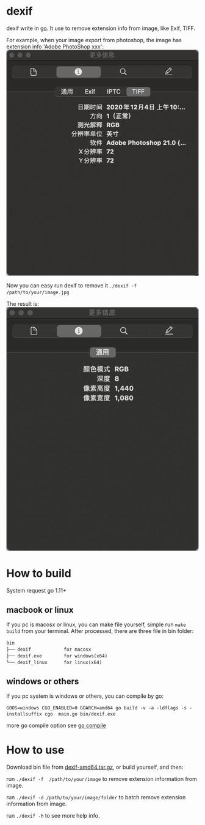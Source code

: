 # dexif
dexif write in [go](https://golang.org/). It use to remove extension info from image, like Exif, TIFF.

For example, when your image export from photoshop, the image has extension info 'Adobe PhotoShop xxx':
![before](https://github.com/insuns/dexif/blob/master/image/before.png?raw=true)

Now you can easy run dexif to remove it `./dexif -f /path/to/your/image.jpg`

The result is:
![after](https://github.com/insuns/dexif/blob/master/image/after.png?raw=true)

# How to build
System request go 1.11+

## macbook or linux
If you pc is macosx or linux, you can make file yourself, simple run `make build` from your terminal. After processed, there are three file in bin folder:
```txt
bin
├── dexif            for macosx
├── dexif.exe        for windows(x64)
└── dexif_linux      for linux(x64)
```

## windows or others
If you pc system is windows or others, you can compile by go:
```shell
GOOS=windows CGO_ENABLED=0 GOARCH=amd64 go build -v -a -ldflags -s -installsuffix cgo  main.go bin/dexif.exe
```

more go compile option see [go compile](https://golang.org/cmd/compile/)

# How to use
Download bin file from [dexif-amd64.tar.gz](https://github.com/insuns/dexif/releases/download/v0.0.1/dexif-amd64.tar.gz), or build yourself, and then:

run `./dexif -f  /path/to/your/image` to remove extension information from image.

run `./dexif -d /path/to/your/image/folder` to batch remove extension information from image.

run `./dexif -h` to see more help info.
